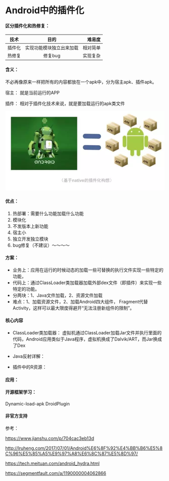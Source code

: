 # Android中的插件化

#### 区分插件化和热修复：
技术|目的|难易度
---|:--:|---:
插件化|实现功能模块独立出来加载|相对简单
热修复|修复bug|实现复杂


#### 含义：
不必再像原来一样把所有的内容都放在一个apk中，分为宿主apk、插件apk。

宿主： 就是当前运行的APP

插件： 相对于插件化技术来说，就是要加载运行的apk类文件

![hahah](./image/android/插件化1.png)

#### 优点：
1. 热部署：需要什么功能加载什么功能
2. 模块化
3. 不发版本上新功能
4. 宿主小
5. 独立开发独立模块
6. bug修复（不建议）～～～～


#### 方案：
- 业务上：应用在运行的时候动态的加载一些可替换的执行文件实现一些特定的功能，
- 代码上：通过ClassLoader类加载器加载外部dex文件（即插件）来实现一些特定的功能。
- 分两块：1、Java文件加载，2、资源文件加载
- 难点：1、加载资源文件，2、加载Android四大组件，
Fragment代替Activity，这样可以最大限度得避开“无法注册新组件的限制”。



#### 核心内容
- ClassLoader类加载器：
虚拟机通过ClassLoader加载Jar文件并执行里面的代码，Android应用类似于Java程序，虚拟机换成了Dalvik/ART，而Jar换成了Dex

- Java反射详解：
- 插件中的R资源：


#### 应用：



#### 开源框架学习：
Dynamic-load-apk
DroidPlugin


#### 非官方支持

参考：

https://www.jianshu.com/p/704cac3eb13d


http://lruheng.com/2017/07/01/Android%E6%8F%92%E4%BB%B6%E5%8C%96%E5%85%A5%E9%97%A8%E6%8C%87%E5%8D%97/

https://tech.meituan.com/android_hydra.html

https://segmentfault.com/a/1190000004062866